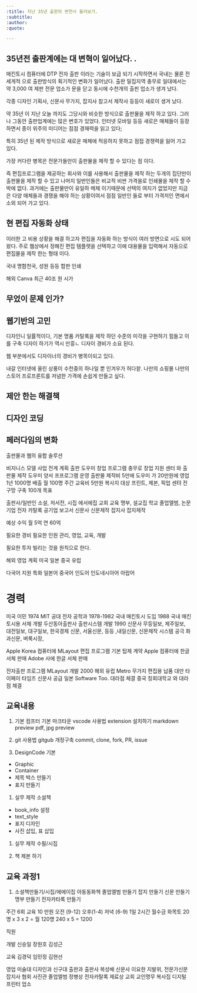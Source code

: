 ```yaml
---
:title: 지난 35년 출판의 변천사 둘러보기.
:subtitle: 
:author:
:quote:

---
```


## 35년전 출판계에는 대 변혁이 일어났다. .

매킨토시 컴퓨터에 DTP 전자 출판 이라는 기술이 보급 되기 시작하면서 국내는 물론 전세게적 으로 출판방식의 획기적인 변화가 일어났다.
출판 밀집지역 충무로 일대에서는 약 3,000 여 제판 전문 업소가 문을 닫고 동시에 수천개의 출핀 업소가 생겨 났다.

각종 디자인 기획사, 신문사 무가지, 잡지사 참고서 제작사 등등이 새로이 생겨 났다.

약 35년 이 지난 오늘 까지도 그당시와 비슷한 방식으로 출판물을 제작 하고 있다.
그러나 그동안 출판업계에는 많은 변호가 있었다. 인터넷 모바일 등등 새로은 매체들이 등장하면서 종이 위주의 미디어는 점점 경재력을 읽고 있다;

특히 35년 된 제작 방식으로 새로운 매체에 적응하지 못하고 점접 경쟁력을 잃어 가고 있다.

가장 커다란 병목은 전문가들만이 출판물을 제작 할 수 있다는 점 이다.

즉 편집프로그램을 제공하는 회사와 이를 사용해서 출판물을 제작 하는 두개의 집단만이 출판물을 제작 할 수 있고
나머지 일반인들은 비교적 비싼 가격을로 인쇄물을 제작 할 수 박에 없다. 과거에는 출판물만이 유일하 메체 이기때문에 선텍의 여지가 없었지만 지금은 다양 매체들과 경쟁을 해야 하는 상황이여서 점점 일반인 들로 부터 가격저인 면에서 소외 되어 가고 있다.



## 현 편집 자동화 상태

이러한 고 비용 상황을 해결 하고자 편집을 자동화 하는 방식이 여러 방면으로 시도 되어 왔다.
주로 웹상에서 정해진 편집 템플렛을 선택하고 이에 대용물을 입력해서 자동으로 편집물을 제작 한는 형태 이다.


국내 명함천국, 성원 등등 합판 인쇄 

해외 Canva 최근 40조 원 시가 

## 무었이 문제 인가?

## 웹기반의 고민

디자인니 일률적이다, 기본 명품 카탈록을 제작 하던 수준의 미각을 구현하기 힘들고 이를 구축 디자이 하기가 역시 만흥ㄴ 디자이 경비가 소요 된다.

웹 부분에서도 디자이너의 경비가 병목이되고 있다.

내갈 인터넷에 올린 상풍미 수천중의 하나일 뿐 인겨우가 허다핟. 나만의 쇼핑몰 나만의 스토어 프로프론트를 저념한 가격에 손쉽게 만들고 싶다.






## 제안 한는 해결책

## 디자인 코딩

## 페러다임의 변화

출판물과 웹의 융합 솔루션


비지니스 모델
사업 전계 계획
  출판 도우미 창업 프로그램
    충무로 창업 지원 센터 와
    출판물 제작 도우미 양서 프프로그램 운영
    출판물 제작비 5만에 도우미 가 20만원에 영업
    1년 1000명 배출 월 100명 
    주간 교육비 5만원
  복사지 대상 프린트, 제본, 픽업 센텨 전구망 구축 100개 목표

  출판사/일반인
    소설, 저서전, 시집 에서에집
  교회
    교육 명부, 설교집
  학교 
    졸업엘범, 논문
  기업
    전자 카탈록 
  공기업
    보고서
  신문사
    신문제작
  잡지사
    잡지제작

예상 수익
  월 5억 연 60억

필요한 경비
필요한 인원
  관리, 영업, 교육, 개발

필요한 투자
  빌리는 것을 원칙으로 한다.


해외 영업 계획
  미국
  일본
  중국
  유럽

다국어 지원 특화
  일본어
  중국어
  인도어
  인도네시아어
  아랍어


# 경력
  미국 이민 1974
  MIT 공대 전자 공학과 1978-1982
  국내 매킨토시 도입 1988
  국내 매킨토시용 서체 개발
  두산동아출판사 출판시스템 개발 1990
  신문사 
    무등일보, 제주일보, 대전일보, 대구일보, 한국경제 신문, 서울신문, 등등 ,내일신문, 신문제작 시스템 공극
    화과신문, 벼룩시장,

  Apple Korea 컴퓨터에 MLayout 편집 프로그램 기본 탑제 계약
  Apple 컴퓨터에 한글 서체 판매
  Adobe 사에 한글 서체 판매

  전자출판 프로그램 MLayout 개발 2000
  해외 유럽 Metro 무가지 편집용 납품
  대만 타이페이 타임즈 신문사 공급
  일본 Software Too. 대라점 체결
  중국 칭회대학교 와 대라점 체결

## 교육내용
1. 기본
  컴프터 기본
  마크타운
  vscode 사용법
    extension 설치하기
      markdown preview
      pdf, jpg preview

1. git 사용법
    gitgub 개정구축
      commit, clone, fork, PR, issue

1. DesignCode 기본
  - Graphic
  - Container
  - 제목 박스 만들기
  - 표지 만들기
  
1. 실무 제작 소설책
  - book_info 설정
  - text_style
  - 표지 디자인
  - 사진 삽입, 표 삽입

1. 실무 제작 수필/시집

1. 책 제본 하기

## 교육 과정1
1. 소설책만들기/시집/에에이집
아동동화책
졸업엘범 만들기
잡지 만들기
신문 만들기
명부 만들기
전자카타록 만들기

  주간 6회 교육 10 만원
  오전 (9-12) 오후(1-4) 저녁 (6-9) 1일 2시간 
    월수금 
    화목토
  20명 x 3 x 2 = 월 120명
  240 x 5 = 1200

직원

개발
  신승일
  장원호
  김성근

교육
  김경덕
  임민정
  김현선

영업
  미술대 디자인과
  신구대 출판과
  출판사 복성배
  신문사 이요한 지발위, 전문가신문
  잡지사 협회
  사진관 졸업엘범  정병상
  전자카탈록 제료상
  교회 교인명무
  복사집 디지털 프린터 업소
  





